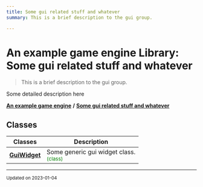 ```yaml
---
title: Some gui related stuff and whatever
summary: This is a brief description to the gui group. 

---
```


# An example game engine Library: Some gui related stuff and whatever

> This is a brief description to the gui group. 




Some detailed description here 

**[An example game engine](/libraries/group__Engine.md)** **/** 
**[Some gui related stuff and whatever](/libraries/group__Gui.md)**

## Classes

| Classes        | Description    |
| -------------- | -------------- |
| **[GuiWidget](/classes/classEngine_1_1Gui_1_1GuiWidget.md)** | Some generic gui widget class. <br> <sup><span style="color:green">(class)</span></sup> |








-------------------------------

<sub>Updated on 2023-01-04</sub>